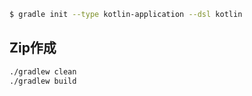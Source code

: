 ```bash
$ gradle init --type kotlin-application --dsl kotlin
```

## Zip作成
```bash
./gradlew clean
./gradlew build
```